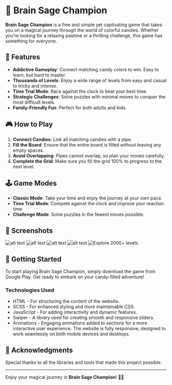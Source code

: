 # 🍬 Brain Sage Champion

**Brain Sage Champion** is a free and simple yet captivating game that takes you on a magical journey through the world of colorful candies. Whether you're looking for a relaxing pastime or a thrilling challenge, this game has something for everyone.

## 🌟 Features

- **Addictive Gameplay**: Connect matching candy colors to win. Easy to learn, but hard to master.
- **Thousands of Levels**: Enjoy a wide range of levels from easy and casual to tricky and intense.
- **Time Trial Mode**: Race against the clock to beat your best time.
- **Strategic Challenges**: Solve puzzles with minimal moves to conquer the most difficult levels.
- **Family-Friendly Fun**: Perfect for both adults and kids.

## 🎮 How to Play

1. **Connect Candies**: Link all matching candies with a pipe.
2. **Fill the Board**: Ensure that the entire board is filled without leaving any empty spaces.
3. **Avoid Overlapping**: Pipes cannot overlap, so plan your moves carefully.
4. **Complete the Grid**: Make sure you fill the grid 100% to progress to the next level.

## 🕹️ Game Modes

- **Classic Mode**: Take your time and enjoy the journey at your own pace.
- **Time Trial Mode**: Compete against the clock and improve your reaction time.
- **Challenge Mode**: Solve puzzles in the fewest moves possible.

## 📸 Screenshots

![alt text](./assets/img/image-3.png)
![alt text](./assets/img/image-2.png)
![alt text](./assets/img/image-4.png)
![alt text](./assets/img/image-5.png)
![Explore 2000+ levels](./assets/img/image.png)

## 🚀 Getting Started

To start playing Brain Sage Champion, simply download the game from Google Play. Get ready to embark on your candy-filled adventure!



### Technologies Used

- HTML - For structuring the content of the website.
- SCSS - For enhanced styling and more maintainable CSS.
- JavaScript - For adding interactivity and dynamic features.
- Swiper - A library used for creating smooth and responsive sliders.
- Animations - Engaging animations added to sections for a more interactive user experience.
The website is fully responsive, designed to work seamlessly on both mobile devices and desktops.


## 🙌 Acknowledgments

Special thanks to all the libraries and tools that made this project possible.

---

Enjoy your magical journey in **Brain Sage Champion**! 🍬✨
